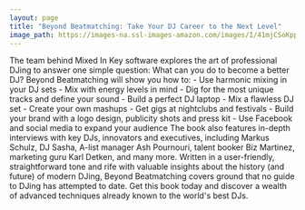 ```yaml
---
layout: page
title: "Beyond Beatmatching: Take Your DJ Career to the Next Level"
image_path: https://images-na.ssl-images-amazon.com/images/I/41mjCSoKppL._SX302_BO1,204,203,200_.jpg
---
```

The team behind Mixed In Key software explores the art of professional DJing to answer one simple question: What can you do to become a better DJ? Beyond Beatmatching will show you how to: - Use harmonic mixing in your DJ sets - Mix with energy levels in mind - Dig for the most unique tracks and define your sound - Build a perfect DJ laptop - Mix a flawless DJ set - Create your own mashups - Get gigs at nightclubs and festivals - Build your brand with a logo design, publicity shots and press kit - Use Facebook and social media to expand your audience The book also features in-depth interviews with key DJs, innovators and executives, including Markus Schulz, DJ Sasha, A-list manager Ash Pournouri, talent booker Biz Martinez, marketing guru Karl Detken, and many more. Written in a user-friendly, straightforward tone and rife with valuable insights about the history (and future) of modern DJing, Beyond Beatmatching covers ground that no guide to DJing has attempted to date. Get this book today and discover a wealth of advanced techniques already known to the world's best DJs.
